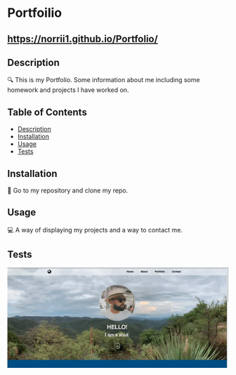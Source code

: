 
  # Portfoilio
## https://norrii1.github.io/Portfolio/
## Description
🔍 This is my Portfolio. Some information about me including some homework and projects I have worked on.
## Table of Contents
- [Description](#description)
- [Installation](#installation)
- [Usage](#usage)
- [Tests](#tests)
## Installation
💾 Go to my repository and clone my repo.
## Usage
💻 A way of displaying my projects and a way to contact me.
## Tests
![gif](assets/portfolioGif.gif)
